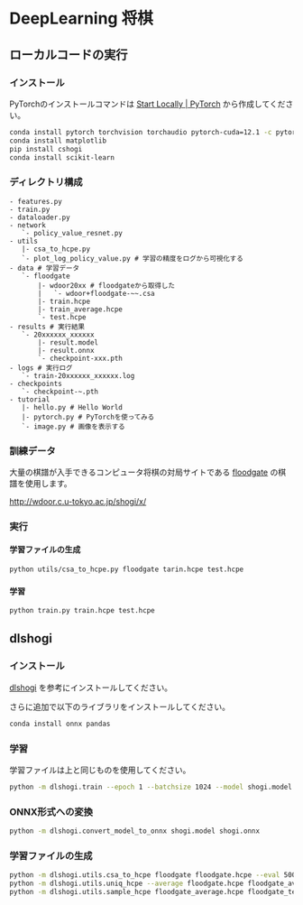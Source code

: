 # DeepLearning 将棋

## ローカルコードの実行

### インストール

PyTorchのインストールコマンドは [Start Locally | PyTorch](https://pytorch.org/get-started/locally/) から作成してください。

```sh
conda install pytorch torchvision torchaudio pytorch-cuda=12.1 -c pytorch -c nvidia
conda install matplotlib
pip install cshogi
conda install scikit-learn
```

### ディレクトリ構成

```
- features.py
- train.py
- dataloader.py
- network
   `- policy_value_resnet.py
- utils
   |- csa_to_hcpe.py
   `- plot_log_policy_value.py # 学習の精度をログから可視化する
- data # 学習データ
   `- floodgate
       |- wdoor20xx # floodgateから取得した
       |   `- wdoor+floodgate-~~.csa
       |- train.hcpe
       |- train_average.hcpe
       `- test.hcpe
- results # 実行結果
   `- 20xxxxxx_xxxxxx
       |- result.model
       |- result.onnx
       `- checkpoint-xxx.pth
- logs # 実行ログ
   `- train-20xxxxxx_xxxxxx.log
- checkpoints
   `- checkpoint-~.pth
- tutorial
   |- hello.py # Hello World
   |- pytorch.py # PyTorchを使ってみる
   `- image.py # 画像を表示する
```

### 訓練データ

大量の棋譜が入手できるコンピュータ将棋の対局サイトである [floodgate](http://wdoor.c.u-tokyo.ac.jp/shogi/) の棋譜を使用します。

http://wdoor.c.u-tokyo.ac.jp/shogi/x/

### 実行

#### 学習ファイルの生成

```sh
python utils/csa_to_hcpe.py floodgate tarin.hcpe test.hcpe
```

#### 学習

```sh
python train.py train.hcpe test.hcpe
```

## dlshogi

### インストール

[dlshogi](dlshogi.md) を参考にインストールしてください。

さらに追加で以下のライブラリをインストールしてください。

```sh
conda install onnx pandas
```

### 学習

学習ファイルは上と同じものを使用してください。

```sh
python -m dlshogi.train --epoch 1 --batchsize 1024 --model shogi.model --log logs/train.log --lr 0.01 --use_amp --use_evalfix train.hcpe test.hcpe
```

### ONNX形式への変換

```sh
python -m dlshogi.convert_model_to_onnx shogi.model shogi.onnx
```

### 学習ファイルの生成

```sh
python -m dlshogi.utils.csa_to_hcpe floodgate floodgate.hcpe --eval 5000 --filter_moves 50 --filter_rating 3500
python -m dlshogi.utils.uniq_hcpe --average floodgate.hcpe floodgate_average.hcpe
python -m dlshogi.utils.sample_hcpe floodgate_average.hcpe floodgate_test.hcpe 640000
```
